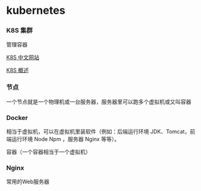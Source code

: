 # kubernetes

### K8S 集群

管理容器

[K8S 中文网站](https://kubernetes.io/zh-cn/)

[K8S 概述](https://kubernetes.io/zh-cn/docs/concepts/overview/_print/)

### 节点 

一个节点就是一个物理机或一台服务器，服务器里可以跑多个虚拟机或又叫容器

### Docker

相当于虚拟机，可以在虚拟机里装软件（例如：后端运行环境 JDK、Tomcat，前端运行环境 Node Npm ，服务器 Nginx 等等）。

容器（一个容器相当于一个虚拟机）

### Nginx

常用的Web服务器